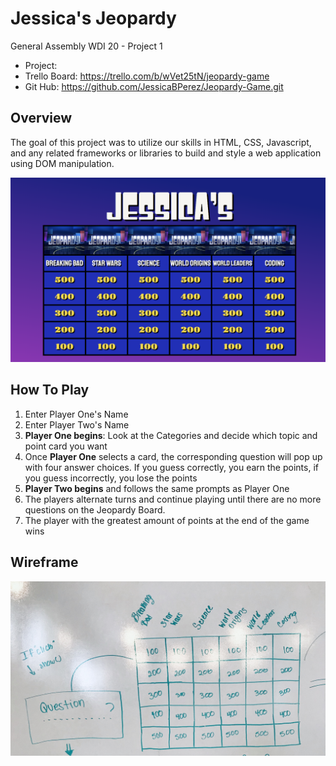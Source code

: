 # Jessica's Jeopardy

General Assembly WDI 20 - Project 1

- Project:
- Trello Board: https://trello.com/b/wVet25tN/jeopardy-game
- Git Hub: https://github.com/JessicaBPerez/Jeopardy-Game.git

## Overview

The goal of this project was to utilize our skills in HTML, CSS, Javascript, and any related frameworks or libraries to build and style a web application using DOM manipulation.

<img src = "Main_Jeopardy_Picture.png" alt="Jessica's Jeopardy Main Picture"/>

## How To Play
1. Enter Player One's Name
2. Enter Player Two's Name
3. **Player One begins**: Look at the Categories and decide which topic and point card you want
4. Once **Player One** selects a card, the corresponding question will pop up with four answer choices. If you guess correctly, you earn the points, if you guess incorrectly, you lose the points
5. **Player Two begins** and follows the same prompts as Player One
6. The players alternate turns and continue playing until there are no more questions on the Jeopardy Board.
7. The player with the greatest amount of points at the end of the game wins

## Wireframe
<img src = "Jeopardy_Layout.jpg" alt="Jeopardy Wireframe"/>